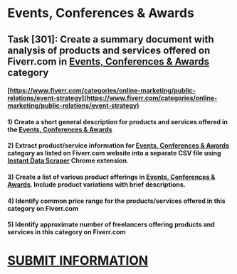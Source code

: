 # Events, Conferences & Awards
## Task [301]: Create a summary document with analysis of products and services offered on Fiverr.com in [Events, Conferences & Awards](https://www.fiverr.com/categories/online-marketing/public-relations/event-strategy) category
#### [https://www.fiverr.com/categories/online-marketing/public-relations/event-strategy](https://www.fiverr.com/categories/online-marketing/public-relations/event-strategy)
#### 1) Create a short general description for products and services offered in the [Events, Conferences & Awards](https://www.fiverr.com/categories/online-marketing/public-relations/event-strategy)
#### 2) Extract product/service information for [Events, Conferences & Awards](https://www.fiverr.com/categories/online-marketing/public-relations/event-strategy) category as listed on Fiverr.com website into a separate CSV file using [Instant Data Scraper](https://chrome.google.com/webstore/detail/instant-data-scraper/ofaokhiedipichpaobibbnahnkdoiiah) Chrome extension.
#### 3) Create a list of various product offerings in [Events, Conferences & Awards](https://www.fiverr.com/categories/online-marketing/public-relations/event-strategy). Include product variations with brief descriptions.
#### 4) Identify common price range for the products/services offered in this category on Fiverr.com
#### 5) Identify approximate number of freelancers offering products and services in this category on Fiverr.com

# [SUBMIT INFORMATION](https://forms.office.com/r/8AEKjkLxKG)
